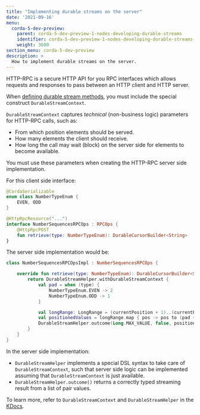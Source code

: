 ```yaml
---
title: "Implementing durable streams on the server"
date: '2021-09-16'
menu:
  corda-5-dev-preview:
    parent: corda-5-dev-preview-1-nodes-developing-durable-streams
    identifier: corda-5-dev-preview-1-nodes-developing-durable-streams-server
    weight: 3600
section_menu: corda-5-dev-preview
description: >
  How to implement durable streams on the server.
---
```


HTTP-RPC is a secure HTTP API for you RPC interfaces which allows requests and responses to pass between an HTTP client
and HTTP server.

When [defining durable stream methods](../define-methods/methods.md), you must include the special construct `DurableStreamContext`.

`DurableStreamContext` captures *technical* (non-business logic) parameters for HTTP-RPC calls, such as:
* From which position elements should be served.
* How many elements the client should receive.
* How long the call may wait (block) on the server side for elements to become available.

You must use these parameters when creating the HTTP-RPC server side implementation.

For this client side interface:
```kotlin
@CordaSerializable
enum class NumberTypeEnum {
    EVEN, ODD
}

@HttpRpcResource("...")
interface NumberSequencesRPCOps : RPCOps {
    @HttpRpcPOST
    fun retrieve(type: NumberTypeEnum): DurableCursorBuilder<String>
}
```

The server side implementation would be:

```kotlin
class NumberSequencesRPCOpsImpl : NumberSequencesRPCOps {

    override fun retrieve(type: NumberTypeEnum): DurableCursorBuilder<String> {
        return DurableStreamHelper.withDurableStreamContext {
            val pad = when (type) {
                NumberTypeEnum.EVEN -> 2
                NumberTypeEnum.ODD -> 1
            }

            val longRange: LongRange = (currentPosition + 1)..(currentPosition + maxCount)
            val positionedValues = longRange.map { pos -> pos to (pad + pos * 2).toHumanReadableNumber() }
            DurableStreamHelper.outcome(Long.MAX_VALUE, false, positionedValues)
        }
    }
}
```

In the server side implementation:
* `DurableStreamHelper` implements a special DSL syntax to take care of `DurableStreamContext`, such that server side logic can be implemented assuming that `DurableStreamContext` is just available.
* `DurableStreamHelper.outcome()` returns a correctly typed streaming result from a list of pair values.

To learn more, refer to `DurableStreamContext` and `DurableStreamHelper` in the [KDocs](https://www.kdocs.co.uk/home).
